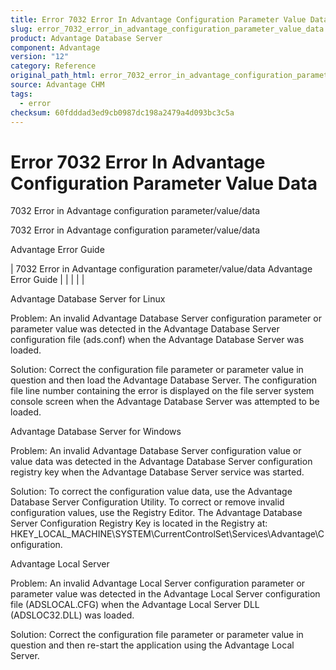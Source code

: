 ```yaml
---
title: Error 7032 Error In Advantage Configuration Parameter Value Data
slug: error_7032_error_in_advantage_configuration_parameter_value_data
product: Advantage Database Server
component: Advantage
version: "12"
category: Reference
original_path_html: error_7032_error_in_advantage_configuration_parameter_value_data.htm
source: Advantage CHM
tags:
  - error
checksum: 60fdddad3ed9cb0987dc198a2479a4d093bc3c5a
---
```


# Error 7032 Error In Advantage Configuration Parameter Value Data

7032 Error in Advantage configuration parameter/value/data

7032 Error in Advantage configuration parameter/value/data

Advantage Error Guide

| 7032 Error in Advantage configuration parameter/value/data  Advantage Error Guide |  |  |  |  |

Advantage Database Server for Linux

Problem: An invalid Advantage Database Server configuration parameter or parameter value was detected in the Advantage Database Server configuration file (ads.conf) when the Advantage Database Server was loaded.

Solution: Correct the configuration file parameter or parameter value in question and then load the Advantage Database Server. The configuration file line number containing the error is displayed on the file server system console screen when the Advantage Database Server was attempted to be loaded.

Advantage Database Server for Windows

Problem: An invalid Advantage Database Server configuration value or value data was detected in the Advantage Database Server configuration registry key when the Advantage Database Server service was started.

Solution: To correct the configuration value data, use the Advantage Database Server Configuration Utility. To correct or remove invalid configuration values, use the Registry Editor. The Advantage Database Server Configuration Registry Key is located in the Registry at: HKEY\_LOCAL\_MACHINE\SYSTEM\CurrentControlSet\Services\Advantage\Configuration.

Advantage Local Server

Problem: An invalid Advantage Local Server configuration parameter or parameter value was detected in the Advantage Local Server configuration file (ADSLOCAL.CFG) when the Advantage Local Server DLL (ADSLOC32.DLL) was loaded.

Solution: Correct the configuration file parameter or parameter value in question and then re-start the application using the Advantage Local Server.
